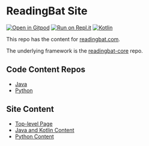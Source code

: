# ReadingBat Site

[![Open in Gitpod](https://gitpod.io/button/open-in-gitpod.svg)](https://gitpod.io/#https://github.com/readingbat/readingbat-site)
[![Run on Repl.it](https://repl.it/badge/github/readingbat/readingbat-site)](https://repl.it/github/readingbat/readingbat-site)
[![Kotlin](https://img.shields.io/badge/%20language-Kotlin-red.svg)](https://kotlinlang.org/)

This repo has the content for [readingbat.com](http://readingbat.com).

The underlying framework is the [readingbat-core](https://github.com/readingbat/readingbat-core) repo.

## Code Content Repos
* [Java](https://github.com/readingbat/readingbat-java-content)
* [Python](https://github.com/readingbat/readingbat-python-content)

## Site Content
* [Top-level Page](src/main/kotlin/Content.kt)
* [Java and Kotlin Content](https://github.com/readingbat/readingbat-java-content/blob/master/src/main/kotlin/Content.kt)
* [Python Content](https://github.com/readingbat/readingbat-python-content/blob/master/src/main/kotlin/Content.kt)
